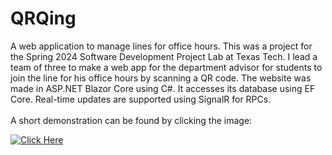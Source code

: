 # QRQing
A web application to manage lines for office hours. This was a project for the Spring 2024 Software Development Project Lab at Texas Tech. I lead a team of three to make a web app for the department advisor for students to join the line for his office hours by scanning a QR code. The website was made in ASP.NET Blazor Core using C#. It accesses its database using EF Core. Real-time updates are supported using SignalR for RPCs. <br><br>A short demonstration can be found by clicking the image:


[![Click Here](https://img.youtube.com/vi/N7BP2hHeuTE/0.jpg)](https://www.youtu.be/watch?v=N7BP2hHeuTE)
